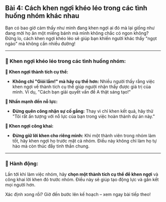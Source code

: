## Bài 4: Cách khen ngợi khéo léo trong các tình huống nhóm khác nhau

Bạn có bao giờ cảm thấy như mình đang khen ngợi ai đó mà lại giống như đang mời họ ăn một miếng bánh mà mình không chắc có ngon không? Đừng lo, cách khen ngợi khéo léo sẽ giúp bạn khiến người khác thấy "ngọt ngào" mà không cần nhiều đường!

---

### 📌 Khen ngợi khéo léo trong các tình huống nhóm:

**🔹 Khen ngợi thành tích cụ thể:**
- **Không chỉ "Giỏi lắm!" mà hãy cụ thể hơn:** Nhiều người thấy rằng việc khen ngợi về thành tích cụ thể giúp người nhận thấy được giá trị của mình. Ví dụ, "Cách bạn giải quyết vấn đề A thật sáng tạo!"

**🔹 Nhấn mạnh đến nỗ lực:**
- **Đừng quên công nhận sự cố gắng:** Thay vì chỉ khen kết quả, hãy thử "Tôi rất ấn tượng với nỗ lực của bạn trong việc hoàn thành dự án này."

**🔹 Khen ngợi công khai:**
- **Đừng giữ lời khen cho riêng mình:** Khi một thành viên trong nhóm làm tốt, hãy khen ngợi họ trước mặt cả nhóm. Điều này không chỉ làm họ tự hào mà còn thúc đẩy tinh thần chung.

---

### 🚀 Hành động:

Lần tới khi làm việc nhóm, hãy **chọn một thành tích cụ thể để khen ngợi** và công khai lời khen đó trước nhóm. Điều này sẽ giúp tạo động lực và gắn kết mọi người hơn.

Xác định xong rồi? Giờ đến bước lên kế hoạch – xem ngay bài tiếp theo!